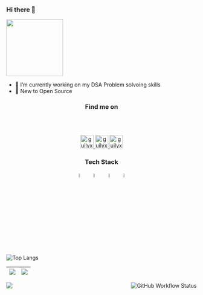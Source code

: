 ### Hi there 👋 
<img  src="https://media.giphy.com/media/ITacRy2zH4vMQ/giphy.gif" width="150">
<!--![Alt Text](https://media.giphy.com/media/ITacRy2zH4vMQ/giphy.gif)-->


- 🔭 I’m currently working on my DSA Problem solvoing skills
- 🌱 New to Open Source
<!--- - 👯 I’m looking to collaborate on ...
- 🤔 I’m looking for help with ...
- 💬 Ask me about ...
- 😄 Pronouns: ...
- ⚡ Fun fact: ....
- 📫 How to reach me: --->
<h3 align ="center">Find me on</h3>
<br/>
<p align="center">
<br/>
<a href="https://twitter.com/ashwinnair0007">
  <img alt="guilyx | Twitter" width="35px" src="https://image.flaticon.com/icons/svg/2111/2111703.svg" />
</a>
<a href="https://www.linkedin.com/in/ashwin-nair-64ab25159/">
  <img alt="guilyx's LinkdeIN" width="35px" src="https://image.flaticon.com/icons/svg/2111/2111465.svg" />
</a>
<a href="https://www.instagram.com/ashwinn.exe/">
  <img alt="guilyx's Instagram" width="35px" src="https://image.flaticon.com/icons/svg/2111/2111421.svg" />
</a>
</p>

<h3 align ="center">Tech Stack</h3>

<p align="center">
	<img width="5%" style="padding:5px" src="https://img.icons8.com/color/144/000000/java-coffee-cup-logo.png"/>
<!-- 	<img width="10%" style="padding:5px" src="https://img.icons8.com/color/144/000000/python.png"/>
	<img width="10%" style="padding:5px" src="https://img.icons8.com/color/144/000000/javascript.png"/> -->
  <img width="5%" style="padding:5px" src="https://miro.medium.com/max/500/1*ilC2Aqp5sZd1wi0CopD1Hw.png"/>
  <img width="5%" style="padding:5px" src="https://media.giphy.com/media/efmcjFrDm4RQ4j9N5i/giphy.gif"/>
  <img width="5%" style="padding:5px" src="https://media.giphy.com/media/Y4bzv6DYbYzy8jDnoW/giphy.gif"/>
<!--   <img width="10%" style="padding:10px" src="https://upload.wikimedia.org/wikipedia/commons/d/d5/IntelliJ_IDEA_Logo.svg"/>
  <img width="10%" style="padding:10px" src="https://upload.wikimedia.org/wikipedia/commons/9/98/WordPress_blue_logo.svg"/> -->
 
</p>



![Top Langs](https://github-readme-stats.vercel.app/api/top-langs/?username=Ashwin-exe)

|<img src="https://github-readme-stats.vercel.app/api?username=Ashwin-exe&title_color=DD053B&icon_color=DD053B&text_color=F8F8F8&bg_color=1D252C&show_icons=true"/>|<img src="https://github-readme-streak-stats.herokuapp.com/?user=Ashwin-exe&theme=dark&hide_border=true"/>|
|---|---|
<img src="https://activity-graph.herokuapp.com/graph?username=Ashwin-exe&theme=github" />

<img alt="GitHub Workflow Status" src="https://img.shields.io/github/workflow/status/arnabsen1729/arnabsen1729/Build%20README?style=for-the-badge" align="right">
<!-- TO-DO's
//sorting visualizer
